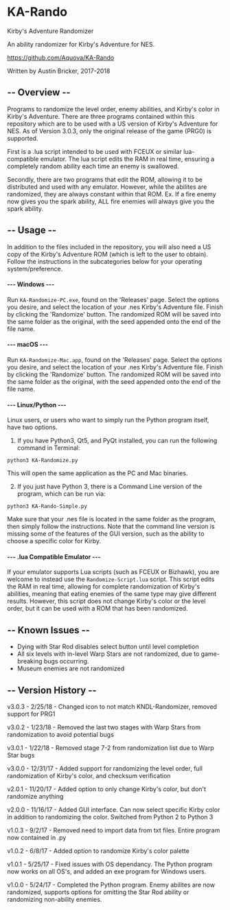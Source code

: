 # KA-Rando

Kirby's Adventure Randomizer

An ability randomizer for Kirby's Adventure for NES.

https://github.com/Aquova/KA-Rando

Written by Austin Bricker, 2017-2018

## -- Overview --

Programs to randomize the level order, enemy abilities, and Kirby's color in Kirby's Adventure. There are three programs contained within this repository which are to be used with a US version of Kirby's Adventure for NES. As of Version 3.0.3, only the original release of the game (PRG0) is supported.

First is a .lua script intended to be used with FCEUX or similar lua-compatible emulator. The lua script edits the RAM in real time, ensuring a completely random ability each time an enemy is swallowed.

Secondly, there are two programs that edit the ROM, allowing it to be distributed and used with any emulator.
However, while the abilites are randomized, they are always constant within that ROM.
Ex. If a fire enemy now gives you the spark ability, ALL fire enemies will always give you the spark ability.

## -- Usage --

In addition to the files included in the repository, you will also need a US copy of the Kirby's Adventure ROM (which is left to the user to obtain). Follow the instructions in the subcategories below for your operating system/preference.

#### --- Windows ---

Run `KA-Randomize-PC.exe`, found on the 'Releases' page. Select the options you desire, and select the location of your .nes Kirby's Adventure file. Finish by clicking the 'Randomize' button. The randomized ROM will be saved into the same folder as the original, with the seed appended onto the end of the file name.

#### --- macOS ---

Run `KA-Randomize-Mac.app`, found on the 'Releases' page. Select the options you desire, and select the location of your .nes Kirby's Adventure file. Finish by clicking the 'Randomize' button. The randomized ROM will be saved into the same folder as the original, with the seed appended onto the end of the file name.

#### --- Linux/Python ---

Linux users, or users who want to simply run the Python program itself, have two options.

1. If you have Python3, Qt5, and PyQt installed, you can run the following command in Terminal:

`python3 KA-Randomize.py`

This will open the same application as the PC and Mac binaries.

2. If you just have Python 3, there is a Command Line version of the program, which can be run via:

`python3 KA-Rando-Simple.py`

Make sure that your .nes file is located in the same folder as the program, then simply follow the instructions. Note that the command line version is missing some of the features of the GUI version, such as the ability to choose a specific color for Kirby.

#### --- .lua Compatible Emulator ---

If your emulator supports Lua scripts (such as FCEUX or Bizhawk), you are welcome to instead use the `Randomize-Script.lua` script. This script edits the RAM in real time, allowing for complete randomization of Kirby's abilities, meaning that eating enemies of the same type may give different results. However, this script does not change Kirby's color or the level order, but it can be used with a ROM that has been randomized.

## -- Known Issues --

- Dying with Star Rod disables select button until level completion
- All six levels with in-level Warp Stars are not randomized, due to game-breaking bugs occurring.
- Museum enemies are not randomized

## -- Version History --

v3.0.3 - 2/25/18 - Changed icon to not match KNDL-Randomizer, removed support for PRG1

v3.0.2 - 1/23/18 - Removed the last two stages with Warp Stars from randomization to avoid potential bugs

v3.0.1 - 1/22/18 - Removed stage 7-2 from randomization list due to Warp Star bugs

v3.0.0 - 12/31/17 - Added support for randomizing the level order, full randomization of Kirby's color, and checksum verification

v2.0.1 - 11/20/17 - Added option to only change Kirby's color, but don't randomize anything

v2.0.0 - 11/16/17 - Added GUI interface. Can now select specific Kirby color in addition to randomizing the color. Switched from Python 2 to Python 3

v1.0.3 - 9/2/17 - Removed need to import data from txt files. Entire program now contained in .py

v1.0.2 - 6/8/17 - Added option to randomize Kirby's color palette

v1.0.1 - 5/25/17 - Fixed issues with OS dependancy. The Python program now works on all OS's, and added an exe program for Windows users.

v1.0.0 - 5/24/17 - Completed the Python program. Enemy abilites are now randomized, supports options for omitting the Star Rod ability or randomizing non-ability enemies.
